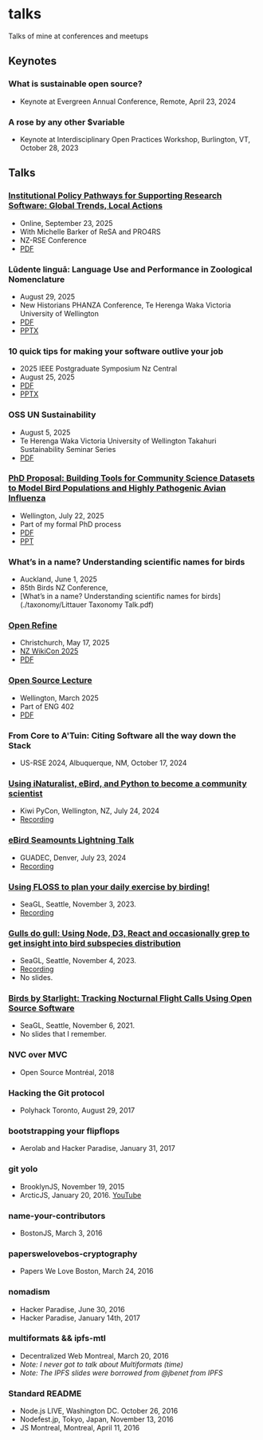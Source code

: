 # talks
Talks of mine at conferences and meetups

## Keynotes

### What is sustainable open source?
- Keynote at Evergreen Annual Conference, Remote, April 23, 2024

### A rose by any other $variable
- Keynote at Interdisciplinary Open Practices Workshop, Burlington, VT, October 28, 2023

## Talks

### [Institutional Policy Pathways for Supporting Research Software: Global Trends, Local Actions](https://docs.google.com/presentation/d/19sx7VIvhdB9NggUKRSl6QsmFLBoBMAoLTThLaMmaxi0/edit?usp=sharing)
- Online, September 23, 2025
- With Michelle Barker of ReSA and PRO4RS
- NZ-RSE Conference
- [PDF](Slides-NZ-RSE-Sept-2025.pdf)

### Lūdente linguā: Language Use and Performance in Zoological Nomenclature
- August 29, 2025
- New Historians PHANZA Conference, Te Herenga Waka Victoria University of Wellington
- [PDF](taxonomy/2025.08.29%20-%20New%20Historians%20-%20Ludente%20lingua.pdf)
- [PPTX](taxonomy/2025.08.29%20-%20New%20Historians%20-%20Ludente%20lingua.pptx)

### 10 quick tips for making your software outlive your job
- 2025 IEEE Postgraduate Symposium Nz Central
- August 25, 2025
- [PDF](./IEEE%20Presentation_%2010%20quick%20tips%20for%20making%20your%20software%20outlive%20your%20job.pdf)
- [PPTX](./IEEE%20Presentation_%2010%20quick%20tips%20for%20making%20your%20software%20outlive%20your%20job.pptx)

### OSS UN Sustainability
- August 5, 2025
- Te Herenga Waka Victoria University of Wellington Takahuri Sustainability Seminar Series
- [PDF](2025-08-05%20OSS%20UN%20Sustainability%20Presentation.pdf)

### [PhD Proposal: Building Tools for Community Science Datasets to Model Bird Populations and Highly Pathogenic Avian Influenza](https://docs.google.com/presentation/d/1Ij-36g_8_Ftj9-RJy4g_rw4fTQL9Gl9FMepC5ihWg2Y/edit?usp=sharing)
- Wellington, July 22, 2025
- Part of my formal PhD process
- [PDF](PHD%20Proposal%20Presentation.pdf)
- [PPT](PHD%20Proposal%20Presentation.ppt)

### What’s in a name? Understanding scientific names for birds
- Auckland, June 1, 2025
- 85th Birds NZ Conference,
- [What’s in a name? Understanding scientific names for birds](./taxonomy/Littauer Taxonomy Talk.pdf)

### [Open Refine](https://docs.google.com/presentation/d/1-1lKM0b-F45BLhblKaal9c2yyADgxuEQ_vGBgB-Npb8/edit?usp=sharing)
- Christchurch, May 17, 2025
- [NZ WikiCon 2025](https://en.wikipedia.org/wiki/Wikipedia:WikiCon_Aotearoa/Christchurch_2025)
- [PDF](WikiCon%20–%20OpenRefine%20Presentation.pdf)

### [Open Source Lecture](https://docs.google.com/presentation/d/1dkb0_10BgJ2eDpLlYqFn4LbsQiSfr6qBwN8agvKpWj0/edit?usp=sharing)
- Wellington, March 2025
- Part of ENG 402
- [PDF](Open%20Source%20Lecture.pdf)

### From Core to A'Tuin: Citing Software all the way down the Stack
- US-RSE 2024, Albuquerque, NM, October 17, 2024

### [Using iNaturalist, eBird, and Python to become a community scientist](https://www.youtube.com/watch?v=-KkQEzmOOBY)
- Kiwi PyCon, Wellington, NZ, July 24, 2024
- [Recording](https://www.youtube.com/watch?v=-KkQEzmOOBY)

### [eBird Seamounts Lightning Talk](https://www.youtube.com/watch?v=0oRa8bnNUjk&t=2410s)
- GUADEC, Denver, July 23, 2024
- [Recording](https://www.youtube.com/watch?v=0oRa8bnNUjk&t=2410s)

### [Using FLOSS to plan your daily exercise by birding!](https://osem.seagl.org/conferences/seagl2023/program/proposals/1003)
- SeaGL, Seattle, November 3, 2023.
- [Recording](https://www.youtube.com/live/9-mCsIonljc?si=v1UPT6wME9ahbq1X&t=4868)

### [Gulls do gull: Using Node, D3, React and occasionally grep to get insight into bird subspecies distribution](https://osem.seagl.org/conferences/seagl2022/program/proposals/915)
- SeaGL, Seattle, November 4, 2023.
- [Recording](https://osem.seagl.org/conferences/seagl2022/program/proposals/915)
- No slides.

### [Birds by Starlight: Tracking Nocturnal Flight Calls Using Open Source Software](https://osem.seagl.org/conferences/seagl2021/program/proposals/844)
- SeaGL, Seattle, November 6, 2021.
- No slides that I remember.

### NVC over MVC
- Open Source Montréal, 2018

### Hacking the Git protocol
- Polyhack Toronto, August 29, 2017

### bootstrapping your flipflops
- Aerolab and Hacker Paradise, January 31, 2017

### git yolo
- BrooklynJS, November 19, 2015
- ArcticJS, January 20, 2016. [YouTube](https://www.youtube.com/watch?v=_KY9ltbdoK4&list=PL3bvPCw5QCLLJUL2Q_bBI1bi9bYQ-4hci&index=3)

### name-your-contributors
- BostonJS, March 3, 2016

### paperswelovebos-cryptography
- Papers We Love Boston, March 24, 2016

### nomadism
- Hacker Paradise, June 30, 2016
- Hacker Paradise, January 14th, 2017

### multiformats && ipfs-mtl
- Decentralized Web Montreal, March 20, 2016
- _Note: I never got to talk about Multiformats (time)_
- _Note: The IPFS slides were borrowed from @jbenet from IPFS_

### Standard README
- Node.js LIVE, Washington DC. October 26, 2016
- Nodefest.jp, Tokyo, Japan, November 13, 2016
- JS Montreal, Montreal, April 11, 2016